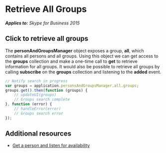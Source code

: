 
# Retrieve All Groups


 _**Applies to:** Skype for Business 2015_

## Click to retrieve all groups

The **personAndGroupsManager** object exposes a group, **all**, which contains all persons and all groups.  Using this object we can get access to the **groups** collection and make a one-time call to **get** to retrieve information for all groups.  It would also be possible to retrieve all groups by calling **subscribe** on the **groups** collection and listening to the **added** event.

```js
// Notify search in progress
var groups = application.personsAndGroupsManager.all.groups;
groups.get().then(function (groups) {
    // updateUI(groups)
    // Groups search complete
}, function (error) {
    // handleError(error)
    // Groups search error
});
```

## Additional resources

- <a href="https://msdn.microsoft.com/skype/websdk/docs/ListenForAvailability" target="">Get a person and listen for availability</a>

